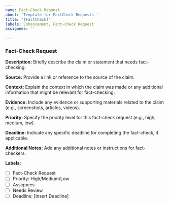 ```yaml
---
name: Fact-Check Request
about: 'Template for FactCheck Requests '
title: "[FactCheck]"
labels: Enhancement, Fact-Check Request
assignees: ''

---
```


### Fact-Check Request

**Description:**
Briefly describe the claim or statement that needs fact-checking.

**Source:**
Provide a link or reference to the source of the claim.

**Context:**
Explain the context in which the claim was made or any additional information that might be relevant for fact-checking.

**Evidence:**
Include any evidence or supporting materials related to the claim (e.g., screenshots, articles, videos).

**Priority:**
Specify the priority level for this fact-check request (e.g., high, medium, low).

**Deadline:**
Indicate any specific deadline for completing the fact-check, if applicable.

**Additional Notes:**
Add any additional notes or instructions for fact-checkers.

**Labels:**
- [ ] Fact-Check Request
- [ ] Priority: High/Medium/Low
- [ ] Assignees
- [ ] Needs Review
- [ ] Deadline: [Insert Deadline]
